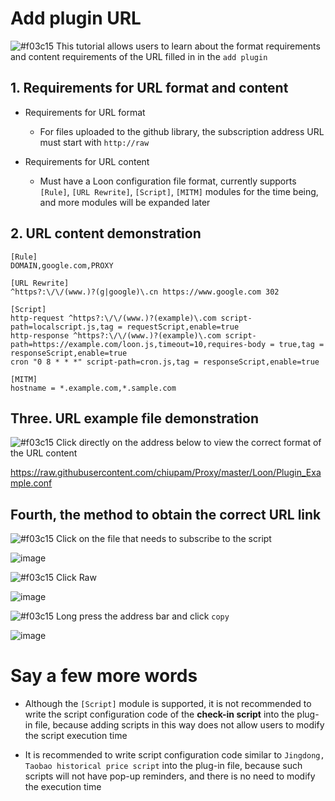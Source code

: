 # Add plugin URL

![#f03c15](https://placehold.it/15/f03c15/000000?text=+) This tutorial allows users to learn about the format requirements and content requirements of the URL filled in in the `add plugin`

## 1. Requirements for URL format and content

- Requirements for URL format

  - For files uploaded to the github library, the subscription address URL must start with `http://raw`
  
- Requirements for URL content

  - Must have a Loon configuration file format, currently supports `[Rule]`, `[URL Rewrite]`, `[Script]`, `[MITM]` modules for the time being, and more modules will be expanded later
  
## 2. URL content demonstration

```
[Rule]
DOMAIN,google.com,PROXY

[URL Rewrite]
^https?:\/\/(www.)?(g|google)\.cn https://www.google.com 302

[Script]
http-request ^https?:\/\/(www.)?(example)\.com script-path=localscript.js,tag = requestScript,enable=true
http-response ^https?:\/\/(www.)?(example)\.com script-path=https://example.com/loon.js,timeout=10,requires-body = true,tag = responseScript,enable=true
cron "0 8 * * *" script-path=cron.js,tag = responseScript,enable=true

[MITM]
hostname = *.example.com,*.sample.com
```

## Three. URL example file demonstration

![#f03c15](https://placehold.it/15/f03c15/000000?text=+) Click directly on the address below to view the correct format of the URL content

https://raw.githubusercontent.com/chiupam/Proxy/master/Loon/Plugin_Example.conf

## Fourth, the method to obtain the correct URL link

![#f03c15](https://placehold.it/15/f03c15/000000?text=+) Click on the file that needs to subscribe to the script

![image](https://raw.githubusercontent.com/TiyNa/LoonManualimg/main/Plus/Plugin_Raw_1.jpg)

![#f03c15](https://placehold.it/15/f03c15/000000?text=+) Click Raw

![image](https://raw.githubusercontent.com/TiyNa/LoonManualimg/main/Plus/Plugin_Raw_2.jpg)

![#f03c15](https://placehold.it/15/f03c15/000000?text=+) Long press the address bar and click `copy`

![image](https://raw.githubusercontent.com/TiyNa/LoonManualimg/main/Plus/Plugin_Raw_3.jpg)

# Say a few more words

- Although the `[Script]` module is supported, it is not recommended to write the script configuration code of the **check-in script** into the plug-in file, because adding scripts in this way does not allow users to modify the script execution time

- It is recommended to write script configuration code similar to `Jingdong, Taobao historical price script` into the plug-in file, because such scripts will not have pop-up reminders, and there is no need to modify the execution time
